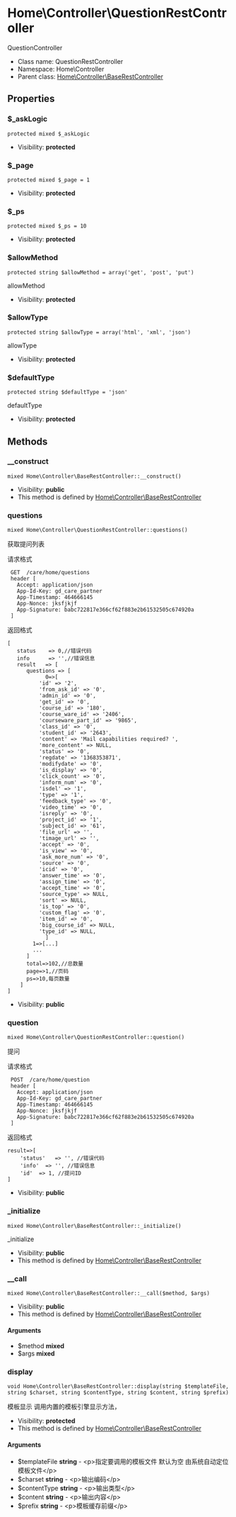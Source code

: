 Home\Controller\QuestionRestController
===============

QuestionController




* Class name: QuestionRestController
* Namespace: Home\Controller
* Parent class: [Home\Controller\BaseRestController](Home-Controller-BaseRestController.md)





Properties
----------


### $_askLogic

    protected mixed $_askLogic





* Visibility: **protected**


### $_page

    protected mixed $_page = 1





* Visibility: **protected**


### $_ps

    protected mixed $_ps = 10





* Visibility: **protected**


### $allowMethod

    protected string $allowMethod = array('get', 'post', 'put')

allowMethod



* Visibility: **protected**


### $allowType

    protected string $allowType = array('html', 'xml', 'json')

allowType



* Visibility: **protected**


### $defaultType

    protected string $defaultType = 'json'

defaultType



* Visibility: **protected**


Methods
-------


### __construct

    mixed Home\Controller\BaseRestController::__construct()





* Visibility: **public**
* This method is defined by [Home\Controller\BaseRestController](Home-Controller-BaseRestController.md)




### questions

    mixed Home\Controller\QuestionRestController::questions()

获取提问列表

请求格式
```
 GET  /care/home/questions
 header [
   Accept: application/json
   App-Id-Key: gd_care_partner
   App-Timestamp: 464666145
   App-Nonce: jksfjkjf
   App-Signature: babc722817e366cf62f883e2b61532505c674920a
 ]
```
返回格式
```
[
   status    => 0,//错误代码
   info      => '',//错误信息
   result   => [
      questions => [
			0=>[
          'id' => '2',
          'from_ask_id' => '0',
          'admin_id' => '0',
          'get_id' => '0',
          'course_id' => '180',
          'course_ware_id' => '2406',
          'courseware_part_id' => '9865',
          'class_id' => '0',
          'student_id' => '2643',
          'content' => 'Mail capabilities required? ',
          'more_content' => NULL,
          'status' => '0',
          'regdate' => '1368353871',
          'modifydate' => '0',
          'is_display' => '0',
          'click_count' => '0',
          'inform_num' => '0',
          'isdel' => '1',
          'type' => '1',
          'feedback_type' => '0',
          'video_time' => '0',
          'isreply' => '0',
          'project_id' => '1',
          'subject_id' => '61',
          'file_url' => '',
          'timage_url' => '',
          'accept' => '0',
          'is_view' => '0',
          'ask_more_num' => '0',
          'source' => '0',
          'icid' => '0',
          'answer_time' => '0',
          'assign_time' => '0',
          'accept_time' => '0',
          'source_type' => NULL,
          'sort' => NULL,
          'is_top' => '0',
          'custom_flag' => '0',
          'item_id' => '0',
          'big_course_id' => NULL,
          'type_id' => NULL,
			]
		1=>[...]
		...
  	  ]
	  total=>102,//总数量
	  page=>1,//页码
	  ps=>10,每页数量
	]
]
```

* Visibility: **public**




### question

    mixed Home\Controller\QuestionRestController::question()

提问

请求格式
```
 POST  /care/home/question
 header [
   Accept: application/json
   App-Id-Key: gd_care_partner
   App-Timestamp: 464666145
   App-Nonce: jksfjkjf
   App-Signature: babc722817e366cf62f883e2b61532505c674920a
 ]
```
返回格式
```
result=>[
    'status'   => '', //错误代码
    'info'  => '', //错误信息
    'id'  => 1, //提问ID
]
```

* Visibility: **public**




### _initialize

    mixed Home\Controller\BaseRestController::_initialize()

_initialize



* Visibility: **public**
* This method is defined by [Home\Controller\BaseRestController](Home-Controller-BaseRestController.md)




### __call

    mixed Home\Controller\BaseRestController::__call($method, $args)





* Visibility: **public**
* This method is defined by [Home\Controller\BaseRestController](Home-Controller-BaseRestController.md)


#### Arguments
* $method **mixed**
* $args **mixed**



### display

    void Home\Controller\BaseRestController::display(string $templateFile, string $charset, string $contentType, string $content, string $prefix)

模板显示 调用内置的模板引擎显示方法，



* Visibility: **protected**
* This method is defined by [Home\Controller\BaseRestController](Home-Controller-BaseRestController.md)


#### Arguments
* $templateFile **string** - &lt;p&gt;指定要调用的模板文件
默认为空 由系统自动定位模板文件&lt;/p&gt;
* $charset **string** - &lt;p&gt;输出编码&lt;/p&gt;
* $contentType **string** - &lt;p&gt;输出类型&lt;/p&gt;
* $content **string** - &lt;p&gt;输出内容&lt;/p&gt;
* $prefix **string** - &lt;p&gt;模板缓存前缀&lt;/p&gt;


